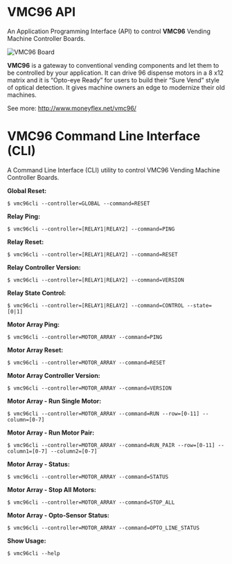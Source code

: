 # VMC96 API

An Application Programming Interface (API) to control **VMC96** Vending Machine Controller Boards.

![VMC96 Board](https://raw.githubusercontent.com/LacobusVentura/vmc96/master/images/VMC96-Front.jpg)

**VMC96** is a gateway to conventional vending components and let them to be controlled by your application. It can drive 96 dispense motors in a 8 x12 matrix and it is “Opto-eye Ready” for users to build their “Sure Vend” style of optical detection. It gives machine owners an edge to modernize their old machines.

See more: http://www.moneyflex.net/vmc96/

# VMC96 Command Line Interface (CLI)

A Command Line Interface (CLI) utility to control VMC96 Vending Machine Controller Boards.

**Global Reset:**
```
$ vmc96cli --controller=GLOBAL --command=RESET
```
**Relay Ping:**
```
$ vmc96cli --controller=[RELAY1|RELAY2] --command=PING
```
**Relay Reset:**
```
$ vmc96cli --controller=[RELAY1|RELAY2] --command=RESET
```
**Relay Controller Version:**
```
$ vmc96cli --controller=[RELAY1|RELAY2] --command=VERSION
```
**Relay State Control:**
```
$ vmc96cli --controller=[RELAY1|RELAY2] --command=CONTROL --state=[0|1]
```
**Motor Array Ping:**
```
$ vmc96cli --controller=MOTOR_ARRAY --command=PING
```
**Motor Array Reset:**
```
$ vmc96cli --controller=MOTOR_ARRAY --command=RESET
```
**Motor Array Controller Version:**
```
$ vmc96cli --controller=MOTOR_ARRAY --command=VERSION
```
**Motor Array - Run Single Motor:**
```
$ vmc96cli --controller=MOTOR_ARRAY --command=RUN --row=[0-11] --column=[0-7]
```
**Motor Array - Run Motor Pair:**
```
$ vmc96cli --controller=MOTOR_ARRAY --command=RUN_PAIR --row=[0-11] --column1=[0-7] --column2=[0-7]
```
**Motor Array - Status:**
```
$ vmc96cli --controller=MOTOR_ARRAY --command=STATUS
```
**Motor Array - Stop All Motors:**
```
$ vmc96cli --controller=MOTOR_ARRAY --command=STOP_ALL
```
**Motor Array - Opto-Sensor Status:**
```
$ vmc96cli --controller=MOTOR_ARRAY --command=OPTO_LINE_STATUS
```
**Show Usage:**
```
$ vmc96cli --help
```
